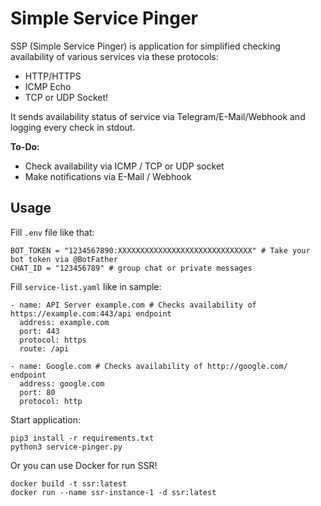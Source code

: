 # Simple Service Pinger

SSP (Simple Service Pinger) is application for simplified checking availability of various services via these protocols:
* HTTP/HTTPS
* ICMP Echo
* TCP or UDP Socket!

It sends availability status of service via Telegram/E-Mail/Webhook and logging every check in stdout.

**To-Do:**
* Check availability via ICMP / TCP or UDP socket
* Make notifications via E-Mail / Webhook


## Usage

Fill `.env` file like that:

```
BOT_TOKEN = "1234567890:XXXXXXXXXXXXXXXXXXXXXXXXXXXXXX" # Take your bot token via @BotFather
CHAT_ID = "123456789" # group chat or private messages
```

Fill `service-list.yaml` like in sample:

```
- name: API Server example.com # Checks availability of https://example.com:443/api endpoint
  address: example.com
  port: 443
  protocol: https
  route: /api

- name: Google.com # Checks availability of http://google.com/ endpoint
  address: google.com
  port: 80
  protocol: http
```

Start application:

```
pip3 install -r requirements.txt
python3 service-pinger.py
```

Or you can use Docker for run SSR!
```
docker build -t ssr:latest
docker run --name ssr-instance-1 -d ssr:latest
```